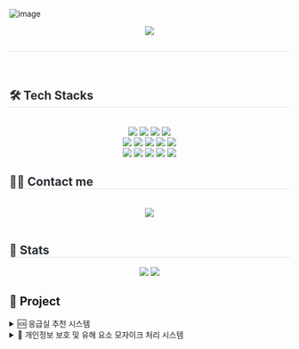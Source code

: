 ![image](https://github.com/user-attachments/assets/bcd01d84-72b1-4f3a-b2fb-101d55b01257)<div align= "center">
    <img src="https://capsule-render.vercel.app/api?type=cylinder&color=1e7ec8&height=120&text=Hi,%20I'm%20sehun🙌&animation=&fontColor=000000&fontSize=60" />
    </div>
    <div style="text-align: left;"> 
    <h2 style="border-bottom: 1px solid #d8dee4; color: #282d33;">  </h2>  
    <div style="font-weight: 700; font-size: 15px; text-align: left; color: #282d33;">  </div> 
    </div>
    <div style="text-align: left;">
    <h2 style="border-bottom: 1px solid #d8dee4; color: #282d33;"> 🛠️ Tech Stacks </h2> <br> 
    <div  align= "center"> <img src="https://img.shields.io/badge/C-A8B9CC?style=plastic&logo=C&logoColor=white">
          <img src="https://img.shields.io/badge/C++-00599C?style=plastic&logo=C%2B%2B&logoColor=white">
          <img src="https://img.shields.io/badge/Docker-2496ED?style=plastic&logo=Docker&logoColor=white">
          <img src="https://img.shields.io/badge/Git-F05032?style=plastic&logo=Git&logoColor=white">
          <br/><img src="https://img.shields.io/badge/Github-181717?style=plastic&logo=Github&logoColor=white">
          <img src="https://img.shields.io/badge/HTML5-E34F26?style=plastic&logo=HTML5&logoColor=white">
          <img src="https://img.shields.io/badge/Java-007396?style=plastic&logo=Java&logoColor=white">
          <img src="https://img.shields.io/badge/Javascript-F7DF1E?style=plastic&logo=Javascript&logoColor=white">
          <img src="https://img.shields.io/badge/MySQL-4479A1?style=plastic&logo=MySQL&logoColor=white">
          <br/><img src="https://img.shields.io/badge/React-61DAFB?style=plastic&logo=React&logoColor=white">
          <img src="https://img.shields.io/badge/Notion-000000?style=plastic&logo=Notion&logoColor=white">
          <img src="https://img.shields.io/badge/Python-3776AB?style=plastic&logo=Python&logoColor=white">
          <img src="https://img.shields.io/badge/PyTorch-EE4C2C?style=plastic&logo=PyTorch&logoColor=white">
          <img src="https://img.shields.io/badge/Spring Boot-6DB33F?style=plastic&logo=Spring Boot&logoColor=white">
          <br/></div>
    </div>
    <div style="text-align: left;">
    <h2 style="border-bottom: 1px solid #d8dee4; color: #282d33;"> 🧑‍💻 Contact me </h2> <br> 
    <div align= "center"> 
         <a href=mailto:sehoon981014@gmail.com> <img src="https://img.shields.io/badge/Gmail-EA4335?style=plastic&logo=Gmail&logoColor=white&link=mailto:sehoon981014@gmail.com"> </a>
          </div>  <br> 
    </div>
    <div style="text-align: left;"> 
    <h2 style="border-bottom: 1px solid #d8dee4; color: #282d33;"> 🏅 Stats </h2> <div align= "center"> <img src="https://github-readme-stats.vercel.app/api?username=huniiieee&bg_color=180,00000000,&title_color=000000&text_color=000000"
         /> <img src="https://github-readme-stats.vercel.app/api/top-langs/?username=huniiieee&layout=compact&bg_color=180,00000000,&title_color=000000&text_color=000000"
           /> </div> 
    </div>
    <div style="text-align: left;">
    <h2>📌 Project </h2> 
    <div style="text-align: left;">
        <!-- <details>와 <summary> 태그를 사용하여 클릭 시 세부 사항 표시 -->
        <details>
            <summary style="cursor: pointer;">🆘 응급실 추천 시스템 </summary>
            <h3>📅 기간</h3>
            <p>(2024-12-18 ~ 2024-12-26)</p>
            <h3>🛠️ 사용 기술</h3>
            <p>JavaScript, HTML/CSS, openAI, openAPI</p>
            <h3>🔎 프로젝트 개요</h3>
            <p>응급상황 인식 및 응급실 연계 서비스 포털은 사용자의 음성 데이터를 통해 응급상황을 분석하고 상황에 맞는 <span class="highlight">응급처치 방법이나 가까운 응급실을 추천하는 웹 애플리케이션</span></p>
            <h3>👨‍💻 담당 역할 및 기여</h3>
            <ul style="list-style: none !important; padding: 0;">
                <li> <span class="highlight">응급상황이 아닌 6등급 분류 추가:</span> 장난이나 실수로 서비스를 이용하는 경우를 고려해 6등급(응급상황 아님)을 추가하는 아이디어를 제공하고, 이를 반영한 분류 모델을 설계</li>
                <li> <span class="highlight">4,5등급 응급처치 안내 제안:</span> GPT-3.5 Turbo 모델을 활용해 급하지 않은 응급상황(4,5등급)에 대한 응급처치 방법을 제공하는 방안을 제안</li>
                <li> <span class="highlight">DB 정규화 및 테이블 설계 개선:</span> 강사님이 예시로 제공해준 DB 테이블에서 NULL 값이 많이 발생할 가능성을 분석하고, 정규화 과정을 거쳐 테이블을 분리하여 데이터 무결성을 향상</li>
                <li> <span class="highlight">백엔드 개발 주도 및 MVC 패턴 적용:</span> 백엔드 개발을 주도하며, Spring MVC 패턴을 기반으로 Controller-Service-Repository 구조를 적용해 유지보수성과 확장성을 고려한 설계를 진행</li>
                 <li> <span class="highlight">MapStruct 적용:</span> DTO와 Entity 간 변환을 편리하게 하기 위해 Map Struct 라이브러리의 Mapper를 활용하여 코드의 유지보수성과 가독성을 높임</li>
            </ul>
            <h3>🏆 주요 성과</h3>
            <ul style="list-style: none !important; padding: 0;">
                <li> <span class="highlight">Spring Boot를 사용하여 백엔드 개발에 익숙해졌으며, MVC 패턴을 적용하여 클린 코드와 유지 보수성이 높은 구조를 설계</li>
                <li> <span class="highlight">데이터베이스 테이블을 설계하면서 정규화 과정을 통해 테이블을 효율적으로 설계하는 방법을 익혔고, 이를 통해 데이터 중복을 최소화하고, 데이터베이스의 성능을 최적화</li>
                <li> <span class="highlight">Docker 이미지를 생성하고, Azure Web App 서비스를 통해 실제 배포를 경험하였고, CI/CD 설정을 통해 Docker 이미지가 자동으로 배포되는 환경을 구성하여 개발 효율성을 크게 
 향상</span></li>
            </ul>
        </details>
    </div>
     <div style="text-align: left;">
        <!-- <details>와 <summary> 태그를 사용하여 클릭 시 세부 사항 표시 -->
        <details>
            <summary style="cursor: pointer;">📔 개인정보 보호 및 유해 요소 모자이크 처리 시스템 </summary>
            <h3>📅 기간</h3>
            <p>(2024-12-30 ~ 2025-02-18)</p>
            <h3>🛠️ 사용 기술</h3>
            <p>React, JavaScript, HTML/CSS, REST API</p>
            <h3>🔎 프로젝트 개요</h3>
            <p>영상 콘텐츠에서 개인정보 유출 및 유해 요소 노출 문제가 증가함에 따라, 얼굴 및 특정 객체에 <span class="highlight">모자이크 처리를 적용하는 웹 애플리케이션</p>
            <h3>👨‍💻 담당 역할 및 기여</h3>
            <ul style="list-style: none !important; padding: 0;">
                <li> <span class="highlight">프론트엔드 개발 담당:</span> React를 처음 접하며 학습(유튜브 강의 시청, 템플릿 코드 분석)하고, <span class="highlight">컴포넌트 기반 개발</span>에 익숙해짐</li>
                <li> <span class="highlight">프론트엔드 화면 설계:</span> 팀원들에게 <span class="highlight">하루마다 작업할 페이지를 분배</span>하고, UI/UX 화면 구성을 주도</li>
                <li> <span class="highlight">백엔드 연동 및 오류 수정:</span> 영상 모자이크 처리 기능에서 <span class="highlight">백엔드와의 통신 오류 해결</span> 및 전체적인 프론트엔드 오류 수정 담당</li>
            </ul>
            <h3>🏆 주요 성과</h3>
            <ul style="list-style: none !important; padding: 0;">
                <li> <span class="highlight">React 기반 컴포넌트 개발을 익히고</span>, 프로젝트 구조를 고려한 UI/UX 설계 경험</li>
                <li> <span class="highlight">프론트엔드-백엔드 연동 과정에서 발생한 주요 오류 해결</span>을 통해 디버깅 및 문제 해결 역량 강화</li>
                <li> <span class="highlight">개인정보 보호 및 유해 요소 차단 기능을 적용한 웹 애플리케이션 완성</span></li>
            </ul>
        </details>
    </div>
</div>
       

       

    
    
